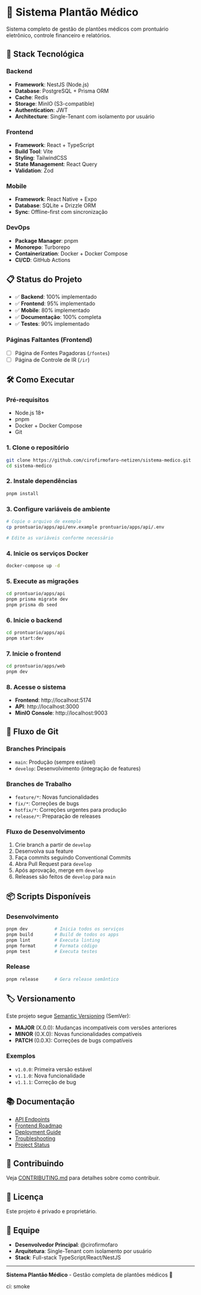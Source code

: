 # 🏥 Sistema Plantão Médico

Sistema completo de gestão de plantões médicos com prontuário eletrônico, controle financeiro e relatórios.

## 🚀 Stack Tecnológica

### Backend
- **Framework**: NestJS (Node.js)
- **Database**: PostgreSQL + Prisma ORM
- **Cache**: Redis
- **Storage**: MinIO (S3-compatible)
- **Authentication**: JWT
- **Architecture**: Single-Tenant com isolamento por usuário

### Frontend
- **Framework**: React + TypeScript
- **Build Tool**: Vite
- **Styling**: TailwindCSS
- **State Management**: React Query
- **Validation**: Zod

### Mobile
- **Framework**: React Native + Expo
- **Database**: SQLite + Drizzle ORM
- **Sync**: Offline-first com sincronização

### DevOps
- **Package Manager**: pnpm
- **Monorepo**: Turborepo
- **Containerization**: Docker + Docker Compose
- **CI/CD**: GitHub Actions

## 📋 Status do Projeto

- ✅ **Backend**: 100% implementado
- ✅ **Frontend**: 95% implementado
- ✅ **Mobile**: 80% implementado
- ✅ **Documentação**: 100% completa
- ✅ **Testes**: 90% implementado

### Páginas Faltantes (Frontend)
- [ ] Página de Fontes Pagadoras (`/fontes`)
- [ ] Página de Controle de IR (`/ir`)

## 🛠️ Como Executar

### Pré-requisitos
- Node.js 18+
- pnpm
- Docker + Docker Compose
- Git

### 1. Clone o repositório
```bash
git clone https://github.com/cirofirmofaro-netizen/sistema-medico.git
cd sistema-medico
```

### 2. Instale dependências
```bash
pnpm install
```

### 3. Configure variáveis de ambiente
```bash
# Copie o arquivo de exemplo
cp prontuario/apps/api/env.example prontuario/apps/api/.env

# Edite as variáveis conforme necessário
```

### 4. Inicie os serviços Docker
```bash
docker-compose up -d
```

### 5. Execute as migrações
```bash
cd prontuario/apps/api
pnpm prisma migrate dev
pnpm prisma db seed
```

### 6. Inicie o backend
```bash
cd prontuario/apps/api
pnpm start:dev
```

### 7. Inicie o frontend
```bash
cd prontuario/apps/web
pnpm dev
```

### 8. Acesse o sistema
- **Frontend**: http://localhost:5174
- **API**: http://localhost:3000
- **MinIO Console**: http://localhost:9003

## 🌿 Fluxo de Git

### Branches Principais
- `main`: Produção (sempre estável)
- `develop`: Desenvolvimento (integração de features)

### Branches de Trabalho
- `feature/*`: Novas funcionalidades
- `fix/*`: Correções de bugs
- `hotfix/*`: Correções urgentes para produção
- `release/*`: Preparação de releases

### Fluxo de Desenvolvimento
1. Crie branch a partir de `develop`
2. Desenvolva sua feature
3. Faça commits seguindo Conventional Commits
4. Abra Pull Request para `develop`
5. Após aprovação, merge em `develop`
6. Releases são feitos de `develop` para `main`

## 📦 Scripts Disponíveis

### Desenvolvimento
```bash
pnpm dev          # Inicia todos os serviços
pnpm build        # Build de todos os apps
pnpm lint         # Executa linting
pnpm format       # Formata código
pnpm test         # Executa testes
```

### Release
```bash
pnpm release      # Gera release semântico
```

## 🏷️ Versionamento

Este projeto segue [Semantic Versioning](https://semver.org/) (SemVer):

- **MAJOR** (X.0.0): Mudanças incompatíveis com versões anteriores
- **MINOR** (0.X.0): Novas funcionalidades compatíveis
- **PATCH** (0.0.X): Correções de bugs compatíveis

### Exemplos
- `v1.0.0`: Primeira versão estável
- `v1.1.0`: Nova funcionalidade
- `v1.1.1`: Correção de bug

## 📚 Documentação

- [API Endpoints](./API_ENDPOINTS.md)
- [Frontend Roadmap](./FRONTEND_ROADMAP.md)
- [Deployment Guide](./DEPLOYMENT_GUIDE.md)
- [Troubleshooting](./TROUBLESHOOTING.md)
- [Project Status](./PROJECT_STATUS.md)

## 🤝 Contribuindo

Veja [CONTRIBUTING.md](./CONTRIBUTING.md) para detalhes sobre como contribuir.

## 📄 Licença

Este projeto é privado e proprietário.

## 👥 Equipe

- **Desenvolvedor Principal**: @cirofirmofaro
- **Arquitetura**: Single-Tenant com isolamento por usuário
- **Stack**: Full-stack TypeScript/React/NestJS

---

**Sistema Plantão Médico** - Gestão completa de plantões médicos 🏥

ci: smoke
